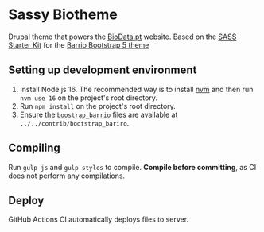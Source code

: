 # Sassy Biotheme

Drupal theme that powers the [BioData.pt](https://biodata.pt) website.
Based on the [SASS Starter Kit](https://www.drupal.org/project/bootstrap_sass) for the [Barrio Bootstrap 5 theme](https://www.drupal.org/project/bootstrap_barrio)

## Setting up development environment
1. Install Node.js 16. The recommended way is to install [nvm](https://github.com/nvm-sh/nvm) and then run `nvm use 16` on the project's root directory.
2. Run `npm install` on the project's root directory.
3. Ensure the [`boostrap_barrio`](https://git.drupalcode.org/project/bootstrap_barrio) files are available at `../../contrib/bootstrap_bariro`.

## Compiling
Run `gulp js` and `gulp styles` to compile. **Compile before committing**, as CI does not perform any compilations.

## Deploy
GitHub Actions CI automatically deploys files to server.
